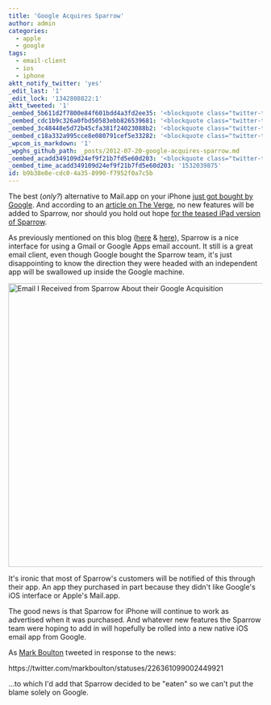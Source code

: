 ```yaml
---
title: 'Google Acquires Sparrow'
author: admin
categories:
  - apple
  - google
tags:
  - email-client
  - ios
  - iphone
aktt_notify_twitter: 'yes'
_edit_last: '1'
_edit_lock: '1342808822:1'
aktt_tweeted: '1'
_oembed_5b611d2f7800e84f601bdd4a3fd2ee35: '<blockquote class="twitter-tweet" width="550"><p>I''m angry at the culture. Small team builds a thing - and a community, who help make the thing better. Big monster eats thing.</p>&mdash; Mark Boulton (@markboulton) <a href="https://twitter.com/markboulton/status/226361099002449921" data-datetime="2012-07-20T17:01:06+00:00">July 20, 2012</a></blockquote><script src="//platform.twitter.com/widgets.js" charset="utf-8"></script>'
_oembed_cdc1b9c326a0fbd50583ebb826539681: '<blockquote class="twitter-tweet" width="500"><p>I''m angry at the culture. Small team builds a thing - and a community, who help make the thing better. Big monster eats thing.</p>&mdash; Mark Boulton (@markboulton) <a href="https://twitter.com/markboulton/status/226361099002449921" data-datetime="2012-07-20T17:01:06+00:00">July 20, 2012</a></blockquote><script src="//platform.twitter.com/widgets.js" charset="utf-8"></script>'
_oembed_3c48448e5d72b45cfa381f24023088b2: '<blockquote class="twitter-tweet" width="550"><p>I&#39;m angry at the culture. Small team builds a thing - and a community, who help make the thing better. Big monster eats thing.</p>&mdash; Mark Boulton (@markboulton) <a href="https://twitter.com/markboulton/statuses/226361099002449921">July 20, 2012</a></blockquote><script async src="//platform.twitter.com/widgets.js" charset="utf-8"></script>'
_oembed_c18a332a995cce8e080791cef5e33282: '<blockquote class="twitter-tweet" width="550"><p>I&#39;m angry at the culture. Small team builds a thing - and a community, who help make the thing better. Big monster eats thing.</p>&mdash; Mark Boulton (@markboulton) <a href="https://twitter.com/markboulton/statuses/226361099002449921">July 20, 2012</a></blockquote><script async src="//platform.twitter.com/widgets.js" charset="utf-8"></script>'
_wpcom_is_markdown: '1'
_wpghs_github_path: _posts/2012-07-20-google-acquires-sparrow.md
_oembed_acadd349109d24ef9f21b7fd5e60d203: '<blockquote class="twitter-tweet" data-width="550" data-dnt="true"><p lang="en" dir="ltr">I&#39;m angry at the culture. Small team builds a thing - and a community, who help make the thing better. Big monster eats thing.</p>&mdash; Mark Boulton (@markboulton) <a href="https://twitter.com/markboulton/status/226361099002449921?ref_src=twsrc%5Etfw">July 20, 2012</a></blockquote><script async src="https://platform.twitter.com/widgets.js" charset="utf-8"></script>'
_oembed_time_acadd349109d24ef9f21b7fd5e60d203: '1532039875'
id: b9b38e8e-cdc0-4a35-8990-f7952f0a7c5b
---
```

<p>The best (<em>only?</em>) alternative to Mail.app on your iPhone <a href="http://sparrowmailapp.com/">just got bought by Google</a>. And according to an <a href="http://www.theverge.com/2012/7/20/3172222/google-buys-sparrow-mail">article on The Verge</a>, no new features will be added to Sparrow, nor should you hold out hope <a href="http://www.theverge.com/2012/7/20/3172365/sources-google-sparrow-25-million-gmail-client">for the teased iPad version of Sparrow</a>.</p>
<p>As previously mentioned on this blog (<a href="https://chrisenns.com/2012/03/an-alternative-to-mail-on-iphone/">here</a> &amp; <a href="https://chrisenns.com/2012/06/sparrow-for-iphone-on-sale/">here</a>), Sparrow is a nice interface for using a Gmail or Google Apps email account. It still is a great email client, even though Google bought the Sparrow team, it's just disappointing to know the direction they were headed with an independent app will be swallowed up inside the Google machine.</p>
<p><img src="https://chrisenns.com/wp-content/uploads/2012/07/Screen-Shot-2012-07-20-at-12.11.21-PM-600x563.png" alt="Email I Received from Sparrow About their Google Acquisition" title="Email I Received from Sparrow About their Google Acquisition" width="600" height="563" class="aligncenter size-large wp-image-20576" /></p>
<p>It's ironic that most of Sparrow's customers will be notified of this through their app. An app they purchased in part because they didn't like Google's iOS interface or Apple's Mail.app.</p>
<p>The good news is that Sparrow for iPhone will continue to work as advertised when it was purchased. And whatever new features the Sparrow team were hoping to add in will hopefully be rolled into a new native iOS email app from Google.</p>
<p>As <a href="http://www.markboulton.co.uk/">Mark Boulton</a> tweeted in response to the news:</p>
<p>https://twitter.com/markboulton/statuses/226361099002449921</p>
<p>...to which I'd add that Sparrow decided to be "eaten" so we can't put the blame solely on Google.</p>
